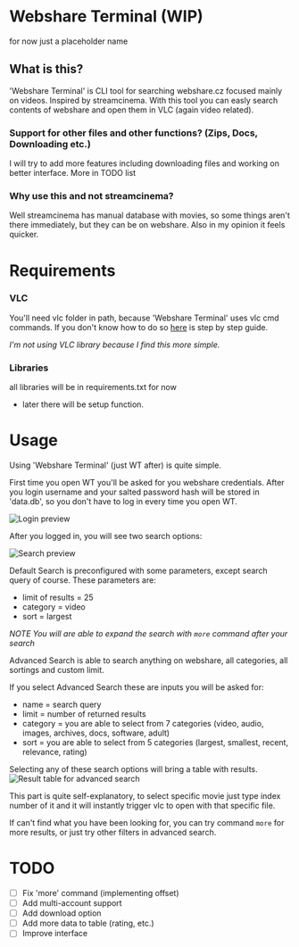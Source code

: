 # Webshare Terminal (WIP)
for now just a placeholder name

## What is this?
'Webshare Terminal' is CLI tool for searching webshare.cz focused mainly on videos. Inspired by streamcinema.
With this tool you can easly search contents of webshare and open them in VLC (again video related).

### Support for other files and other functions? (Zips, Docs, Downloading etc.)
I will try to add more features including downloading files and working on better interface.
More in TODO list

### Why use this and not streamcinema? 
Well streamcinema has manual database with movies, so some things aren't there immediately, but they can be on webshare.
Also in my opinion it feels quicker.


# Requirements

### VLC
You'll need vlc folder in path, because 'Webshare Terminal' uses vlc cmd commands.
If you don't know how to do so [here](https://www.vlchelp.com/add-vlc-command-prompt-windows/) is step by step guide.

*I'm not using VLC library because I find this more simple.*

### Libraries
all libraries will be in requirements.txt for now
- later there will be setup function.


# Usage
Using 'Webshare Terminal' (just WT after)  is quite simple.

First time you open WT you'll be asked for you webshare credentials.
After you login username and your salted password hash will be stored in 'data.db', so you don't have to log in every time you open WT.

![Login preview](https://i.imgur.com/mdUsdnd.png)

After you logged in, you will see two search options:

![Search preview](https://i.imgur.com/Hw6t8cX.png)

Default Search is preconfigured with some parameters, except search query of course.
These parameters are:
- limit of results = 25
- category = video
- sort = largest

*NOTE You will are able to expand the search with `more` command after your search*

Advanced Search is able to search anything on webshare, all categories, all sortings and custom limit.

If you select Advanced Search these are inputs you will be asked for:

- name = search query
- limit = number of returned results
- category = you are able to select from 7 categories (video, audio, images, archives, docs, software, adult)
- sort = you are able to select from 5 categories (largest, smallest, recent, relevance, rating)

Selecting any of these search options will bring a table with results.
![Result table for advanced search](https://i.imgur.com/7S8s5hH.png)

This part is quite self-explanatory, to select specific movie just type index number of it and it will instantly trigger vlc to open with that specific file.

If can't find what you have been looking for, you can try command `more` for more results, or just try other filters in advanced search.

# TODO
- [ ] Fix 'more' command (implementing offset)
- [ ] Add multi-account support
- [ ] Add download option
- [ ] Add more data to table (rating, etc.)
- [ ] Improve interface
